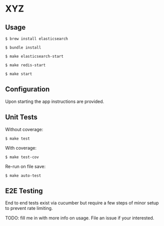 # XYZ

## Usage

    $ brew install elasticsearch

    $ bundle install

    $ make elasticsearch-start

    $ make redis-start

    $ make start

## Configuration

Upon starting the app instructions are provided.

## Unit Tests

Without coverage:

    $ make test

With coverage:

    $ make test-cov

Re-run on file save:

    $ make auto-test

## E2E Testing

End to end tests exist via cucumber but require a few steps of minor setup to prevent rate limiting.

TODO: fill me in with more info on usage. File an issue if your interested.
